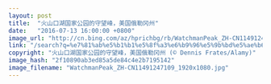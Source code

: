 ```yaml
---
layout: post
title:  "火山口湖国家公园的守望峰，美国俄勒冈州"
date:   "2016-07-13 16:00:00 +0800"
image_url: "http://cn.bing.com/az/hprichbg/rb/WatchmanPeak_ZH-CN11491247109_1920x1080.jpg"
link: "/search?q=%e7%81%ab%e5%b1%b1%e5%8f%a3%e6%b9%96%e5%9b%bd%e5%ae%b6%e5%85%ac%e5%9b%ad&form=hpcapt&mkt=zh-cn"
copyright: "火山口湖国家公园的守望峰，美国俄勒冈州 (© Dennis Frates/Alamy)"
image_hash: "2f10890ab3ed85a5de84c4e2b7195142"
image_filename: "WatchmanPeak_ZH-CN11491247109_1920x1080.jpg"
---
```

